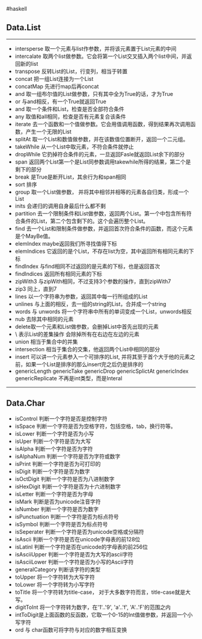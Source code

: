 ﻿#haskell
## Data.List


----------


- intersperse 取一个元素与list作参数，并将该元素置于List元素的中间
- intercalate 取两个list做参数。它会将第一个List交叉插入两个list中间，并返回新的list
- transpose 反转List的List，行变列，相当于转置
- concat 把一组List连接为一个List
- concatMap 先进行map后再concat
- and 取一组布尔值的List做参数，只有其中全为True的话，才为True
- or 与and相反，有一个True就返回True
- and 取一个条件和List，检查是否全部符合条件
- any 取值和all相同，检查是否有元素复合该条件
- iterate 去一个函数和一个值做参数。它会用值调用函数，得到结果再次调用函数，产生一个无限的List
- splitAt 取一个List和数值做参数，并在该数值位置断开，返回一个二元组。
- takeWhile 从一个List中取元素，不符合条件就停止
- dropWhile 它扔掉符合条件的元素，一旦返回Fasle就返回List余下的部分
- span 返回两个List第一个是List同参数调用takewhile所得的结果，第二个是剩下的部分
- break 是True是断开List，其余行为和span相同
- sort 排序
- group 取一个List做参数， 并将其中相邻并相等的元素各自归类，形成一个List
- inits 会递归的调用自身最后什么都不剩
- partition 去一个限制条件和List做参数，返回两个List。第一个中包含所有符合条件的List，第二个包含剩下的。这个会遍历整个List。
- find 去一个List和限制条件做参数，并返回首次符合条件的函数，而这个元素是个MayBe值。
- elemIndex maybe返回我们所寻找值得下标
- elemIndices 它返回的是个List，不存在list为空，其中返回所有相同元素的下标
- findIndex 与find相同不过返回的是元素的下标，也是返回首次
- findIndices 返回所有相同元素的下标
- zipWith3 与zipWith相同，不过支持3个参数的操作，直到zipWith7
- zip3 同上，直到7
- lines 以一个字符串为参数，返回其中每一行所组成的List
- unlines 与上面的相反，去一组的string的List，合并成一个string
- words 与 unwords 将一个字符串中所有的单词变成一个List，unwords相反
- nub 去除其中相同的元素
- delete取一个元素和List做参数，会删掉List中首先出现的元素
- \\ 表示List的差集操作 会除掉所有在右边在左边的元素
- union 相当于集合中的并集
- intersection 相当于集合的交集，他返回两个List中相同的部分
- insert 可以讲一个元素参入一个可排序的List, 并将其至于首个大于他的元素之前，如果一个List是排序的那么insert完之后仍是排序的
- genericLength genericTake genericDrop genericSplictAt genericIndex genericReplicate 不再是int类型，而是Interal


----------


## Data.Char
- isControl 判断一个字符是否是控制字符
- isSpace 判断一个字符是否为空格字符，包括空格，tab，换行符等。
- isLower 判断一个字符是否为小写
- isUper 判断一个字符是否为大写
- isAlpha 判断一个字符是否为字符
- isAlphaNum 判断一个字符是否为字符或数字
- isPrint 判断一个字符是否为可打印的
- isDigit 判断一个字符是否为数字
- isOctDigit 判断一个字符是否为八进制数字
- isHexDigit 判断一个字符是否为十六进制数字
- isLetter 判断一个字符是否为字母
- isMark 判断是否为unicode注音字符
- isNumber 判断一个字符是否为数字
- isPunctuation 判断一个字符是否为标点符号
- isSymbol 判断一个字符是否为标点符号
- isSeperater 判断一个字符是否为unicode空格或分隔符
- isAscii 判断一个字符是否在unicode字母表的前128位
- isLatinl 判断一个字符是否在unicode的字母表的前256位
- isAsciiUpper 判断一个字符是否为大写的ascii字符
- isAsciiLower 判断一个字符是否为小写的Ascii字符
- generalCategory 判断该字符的类型
- toUpper 将一个字符转为大写字符
- toLower 将一个字符转为小写字符
- toTitle 将一个字符转为title-case， 对于大多数字符而言，title-case就是大写。
- digitToInt 将一个字符转为数字，在'1'..'9', 'a'..'f', 'A'..'F'的范围之内
- intToDigit是上面函数的反函数，它取一个0-15的Int值做参数，并返回一个小写字符
- ord 与 char函数可将字符与对应的数字相互变换